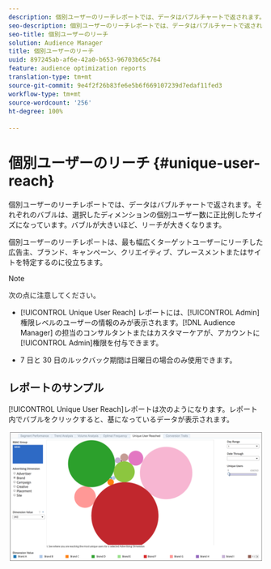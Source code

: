 ```yaml
---
description: 個別ユーザーのリーチレポートでは、データはバブルチャートで返されます。それぞれのバブルは、選択したディメンションの個別ユーザー数に正比例したサイズになっています。バブルが大きいほど、リーチが大きくなります。個別ユーザーのリーチレポートは、最も幅広くターゲットユーザーにリーチした広告主、ブランド、キャンペーン、クリエイティブ、プレースメントまたはサイトを特定するのに役立ちます。
seo-description: 個別ユーザーのリーチレポートでは、データはバブルチャートで返されます。それぞれのバブルは、選択したディメンションの個別ユーザー数に正比例したサイズになっています。バブルが大きいほど、リーチが大きくなります。個別ユーザーのリーチレポートは、最も幅広くターゲットユーザーにリーチした広告主、ブランド、キャンペーン、クリエイティブ、プレースメントまたはサイトを特定するのに役立ちます。
seo-title: 個別ユーザーのリーチ
solution: Audience Manager
title: 個別ユーザーのリーチ
uuid: 897245ab-af6e-42a0-b653-96703b65c764
feature: audience optimization reports
translation-type: tm+mt
source-git-commit: 9e4f2f26b83fe6e5b6f669107239d7edaf11fed3
workflow-type: tm+mt
source-wordcount: '256'
ht-degree: 100%

---
```



# 個別ユーザーのリーチ {#unique-user-reach}

個別ユーザーのリーチレポートでは、データはバブルチャートで返されます。それぞれのバブルは、選択したディメンションの個別ユーザー数に正比例したサイズになっています。バブルが大きいほど、リーチが大きくなります。

個別ユーザーのリーチレポートは、最も幅広くターゲットユーザーにリーチした広告主、ブランド、キャンペーン、クリエイティブ、プレースメントまたはサイトを特定するのに役立ちます。

>[!NOTE]
>
>次の点に注意してください。
>
>* [!UICONTROL Unique User Reach] レポートには、[!UICONTROL Admin]権限レベルのユーザーの情報のみが表示されます。[!DNL Audience Manager] の担当のコンサルタントまたはカスタマーケアが、アカウントに [!UICONTROL Admin]権限を付与できます。
   >
   >
* 7 日と 30 日のルックバック期間は日曜日の場合のみ使用できます。


## レポートのサンプル

[!UICONTROL Unique User Reach]レポートは次のようになります。レポート内でバブルをクリックすると、基になっているデータが表示されます。

![](assets/unique-user-reach.png)
